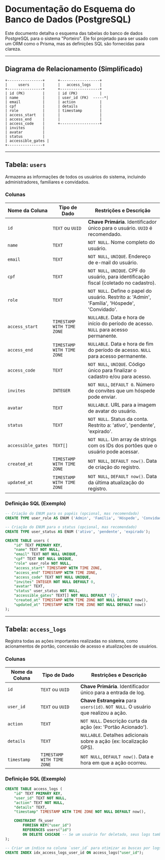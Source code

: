 # Documentação do Esquema do Banco de Dados (PostgreSQL)

Este documento detalha o esquema das tabelas do banco de dados PostgreSQL para o sistema "Porteiro". Ele foi projetado para ser usado com um ORM como o Prisma, mas as definições SQL são fornecidas para clareza.

---

## Diagrama de Relacionamento (Simplificado)

```
+----------------+      +------------------+
|     users      |      |   access_logs    |
+----------------+      +------------------+
| id (PK)        |      | id (PK)          |
| name           |      | user_id (FK)  -----*|
| email          |      | action           |
| cpf            |      | details          |
| role           |      | timestamp        |
| access_start   |      |                  |
| access_end     |      |                  |
| access_code    |      +------------------+
| invites        |
| avatar         |
| status         |
| accessible_gates |
+----------------+
```

---

## Tabela: `users`

Armazena as informações de todos os usuários do sistema, incluindo administradores, familiares e convidados.

### Colunas

| Nome da Coluna     | Tipo de Dado         | Restrições e Descrição                                                                      |
| ------------------ | -------------------- | ------------------------------------------------------------------------------------------- |
| `id`               | `TEXT` ou `UUID`     | **Chave Primária**. Identificador único para o usuário. `UUID` é recomendado.                 |
| `name`             | `TEXT`               | `NOT NULL`. Nome completo do usuário.                                                       |
| `email`            | `TEXT`               | `NOT NULL`, `UNIQUE`. Endereço de e-mail do usuário.                                        |
| `cpf`              | `TEXT`               | `NOT NULL`, `UNIQUE`. CPF do usuário, para identificação fiscal (coletado no cadastro).       |
| `role`             | `TEXT`               | `NOT NULL`. Define o papel do usuário. Restrito a: 'Admin', 'Família', 'Hóspede', 'Convidado'. |
| `access_start`     | `TIMESTAMP WITH TIME ZONE` | `NULLABLE`. Data e hora de início do período de acesso. `NULL` para acesso permanente.    |
| `access_end`       | `TIMESTAMP WITH TIME ZONE` | `NULLABLE`. Data e hora de fim do período de acesso. `NULL` para acesso permanente.       |
| `access_code`      | `TEXT`               | `NOT NULL`, `UNIQUE`. Código único para finalizar o cadastro e/ou para acesso.               |
| `invites`          | `INTEGER`            | `NOT NULL`, `DEFAULT 0`. Número de convites que um hóspede pode enviar.                     |
| `avatar`           | `TEXT`               | `NULLABLE`. URL para a imagem de avatar do usuário.                                         |
| `status`           | `TEXT`               | `NOT NULL`. Status da conta. Restrito a: 'ativo', 'pendente', 'expirado'.                  |
| `accessible_gates` | `TEXT[]`             | `NOT NULL`. Um array de strings com os IDs dos portões que o usuário pode acessar.            |
| `created_at`       | `TIMESTAMP WITH TIME ZONE` | `NOT NULL`, `DEFAULT now()`. Data de criação do registro.                                   |
| `updated_at`       | `TIMESTAMP WITH TIME ZONE` | `NOT NULL`, `DEFAULT now()`. Data da última atualização do registro.                        |

### Definição SQL (Exemplo)

```sql
-- Criação do ENUM para os papéis (opcional, mas recomendado)
CREATE TYPE user_role AS ENUM ('Admin', 'Família', 'Hóspede', 'Convidado');

-- Criação do ENUM para o status (opcional, mas recomendado)
CREATE TYPE user_status AS ENUM ('ativo', 'pendente', 'expirado');

CREATE TABLE users (
    "id" TEXT PRIMARY KEY,
    "name" TEXT NOT NULL,
    "email" TEXT NOT NULL UNIQUE,
    "cpf" TEXT NOT NULL UNIQUE,
    "role" user_role NOT NULL,
    "access_start" TIMESTAMP WITH TIME ZONE,
    "access_end" TIMESTAMP WITH TIME ZONE,
    "access_code" TEXT NOT NULL UNIQUE,
    "invites" INTEGER NOT NULL DEFAULT 0,
    "avatar" TEXT,
    "status" user_status NOT NULL,
    "accessible_gates" TEXT[] NOT NULL DEFAULT '{}',
    "created_at" TIMESTAMP WITH TIME ZONE NOT NULL DEFAULT now(),
    "updated_at" TIMESTAMP WITH TIME ZONE NOT NULL DEFAULT now()
);
```

---

## Tabela: `access_logs`

Registra todas as ações importantes realizadas no sistema, como acionamentos de portão, concessão de acesso e atualizações de usuários.

### Colunas

| Nome da Coluna | Tipo de Dado         | Restrições e Descrição                                                       |
| -------------- | -------------------- | ---------------------------------------------------------------------------- |
| `id`           | `TEXT` ou `UUID`     | **Chave Primária**. Identificador único para a entrada de log.                 |
| `user_id`      | `TEXT` ou `UUID`     | **Chave Estrangeira** para `users(id)`. `NOT NULL`. O usuário que realizou a ação. |
| `action`       | `TEXT`               | `NOT NULL`. Descrição curta da ação (ex: 'Portão Acionado').                 |
| `details`      | `TEXT`               | `NULLABLE`. Detalhes adicionais sobre a ação (ex: localização GPS).          |
| `timestamp`    | `TIMESTAMP WITH TIME ZONE` | `NOT NULL`, `DEFAULT now()`. Data e hora em que a ação ocorreu.              |

### Definição SQL (Exemplo)

```sql
CREATE TABLE access_logs (
    "id" TEXT PRIMARY KEY,
    "user_id" TEXT NOT NULL,
    "action" TEXT NOT NULL,
    "details" TEXT,
    "timestamp" TIMESTAMP WITH TIME ZONE NOT NULL DEFAULT now(),

    CONSTRAINT fk_user
        FOREIGN KEY("user_id")
        REFERENCES users("id")
        ON DELETE CASCADE -- Se um usuário for deletado, seus logs também serão.
);

-- Criar um índice na coluna `user_id` para otimizar as buscas por logs de um usuário específico.
CREATE INDEX idx_access_logs_user_id ON access_logs("user_id");
```
